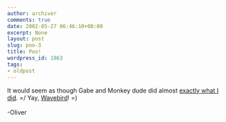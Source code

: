 ```yaml
---
author: archiver
comments: true
date: 2002-05-27 06:46:10+00:00
excerpt: None
layout: post
slug: poo-3
title: Poo!
wordpress_id: 1863
tags:
- oldpost
---
```


It would seem as though Gabe and Monkey dude did almost <a href=http://www.penny-arcade.com/news2002-05-24.html#braying target=new>exactly what I did</a>. =/ Yay, <a href=http://www.nintendo.com/e32k2/e3_accessories.jsp target=new>Wavebird</a>! =)<br /><br />-Oliver